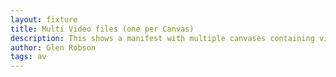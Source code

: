```yaml
---
layout: fixture
title: Multi Video files (one per Canvas)
description: This shows a manifest with multiple canvases containing video resources. This is a like a youTube playlist
author: Glen Robson
tags: av
---
```

